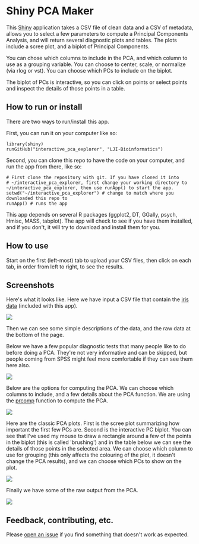 # Shiny PCA Maker

This [Shiny](http://shiny.rstudio.com/) application takes a CSV file of clean data and a CSV of metadata, allows you to select a few parameters to compute a Principal Components Analysis, and will return several diagnostic plots and tables. The plots include a scree plot, and a biplot of Principal Components.

You can chose which columns to include in the PCA, and which column to use as a grouping variable. You can choose to center, scale, or normalize (via rlog or vst). You can choose which PCs to include on the biplot.

The biplot of PCs is interactive, so you can click on points or select points and inspect the details of those points in a table. 

## How to run or install

There are two ways to run/install this app.

First, you can run it on your computer like so:

```
library(shiny)
runGitHub("interactive_pca_explorer", "LJI-Bioinformatics")

```

Second, you can clone this repo to have the code on your computer, and run the app from there, like so:

```
# First clone the repository with git. If you have cloned it into
# ~/interactive_pca_explorer, first change your working directory to ~/interactive_pca_explorer, then use runApp() to start the app.
setwd("~/interactive_pca_explorer") # change to match where you downloaded this repo to
runApp() # runs the app 
```

This app depends on several R packages (ggplot2, DT, GGally, psych, Hmisc, MASS, tabplot). The app will check to see if you have them installed, and if you don't, it will try to download and install them for you.

## How to use

Start on the first (left-most) tab to upload your CSV files, then click on each tab, in order from left to right, to see the results.

## Screenshots

Here's what it looks like. Here we have input a CSV file that contain the [iris data](https://en.wikipedia.org/wiki/Iris_flower_data_set) (included with this app).

![](figures/001_input.png)   

Then we can see some simple descriptions of the data, and the raw data at the bottom of the page.   



Below we have a few popular diagnostic tests that many people like to do before doing a PCA. They're not very informative and can be skipped, but people coming from SPSS might feel more comfortable if they can see them here also. 

![](figures/004_diag.png)   

Below are the options for computing the PCA. We can choose which columns to include, and a few details about the PCA function. We are using the [prcomp](https://stat.ethz.ch/R-manual/R-devel/library/stats/html/prcomp.html) function to compute the PCA. 

![](figures/005_compute.png)    

Here are the classic PCA plots. First is the scree plot summarizing how important the first few PCs are. Second is the interactive PC biplot. You can see that I've used my mouse to draw a rectangle around a few of the points in the biplot (this is called 'brushing') and in the table below we can see the details of those points in the selected area. We can choose which column to use for grouping (this only affects the colouring of the plot, it doesn't change the PCA results), and we can choose which PCs to show on the plot. 

![](figures/006_pca_plots.png)

Finally we have some of the raw output from the PCA.

![](figures/007_pca_output.png)


## Feedback, contributing, etc.

Please [open an issue](https://github.com/LJI-Bioinformatics/Interactive_PCA_Explorer/issues/new) if you find something that doesn't work as expected.